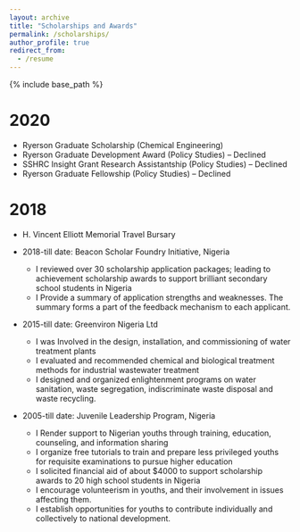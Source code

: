 ```yaml
---
layout: archive
title: "Scholarships and Awards"
permalink: /scholarships/
author_profile: true
redirect_from:
  - /resume
---
```


{% include base_path %}

2020
======
* Ryerson Graduate Scholarship (Chemical Engineering) 
* Ryerson Graduate Development Award (Policy Studies) – Declined
*	SSHRC Insight Grant Research Assistantship (Policy Studies) – Declined
* Ryerson Graduate Fellowship (Policy Studies) – Declined

2018
======
* H. Vincent Elliott Memorial Travel Bursary


* 2018-till date: Beacon Scholar Foundry Initiative, Nigeria
  * I reviewed over 30 scholarship application packages; leading to achievement scholarship awards to support brilliant secondary school students in Nigeria
  * I Provide a summary of application strengths and weaknesses. The summary forms a part of the feedback mechanism to each applicant. 

* 2015-till date: Greenviron Nigeria Ltd
  * I was Involved in the design, installation, and commissioning of water treatment plants
  * I evaluated and recommended chemical and biological treatment methods for industrial wastewater treatment
  * I designed and organized enlightenment programs on water sanitation, waste segregation, indiscriminate waste disposal and waste recycling.
  
* 2005-till date: Juvenile Leadership Program, Nigeria
  * I Render support to Nigerian youths through training, education, counseling, and information sharing
  * I organize free tutorials to train and prepare less privileged youths for requisite examinations to pursue higher education
  *	I solicited financial aid of about $4000 to support scholarship awards to 20 high school students in Nigeria
  *	I encourage volunteerism in youths, and their involvement in issues affecting them.
  *	I establish opportunities for youths to contribute individually and collectively to national development.
